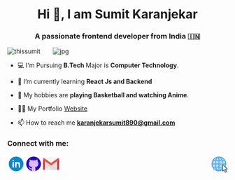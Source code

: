 <h1 align="center">Hi 👋, I am Sumit Karanjekar</h1>
<h3 align="center">A passionate frontend developer from India 🇮🇳</h3>

<img align="right" alt="jpg" width="400px" src="https://i.pinimg.com/originals/e3/70/27/e370275244a960ea563490fc6078a859.gif" />
<p align="left"> <img src="https://komarev.com/ghpvc/?username=thissumit&label=Profile%20views&color=0e75b6&style=flat" alt="thissumit" /> </p>

  
- 💻 I'm Pursuing **B.Tech** Major is **Computer Technology**.

- 🌱 I’m currently learning **React Js and Backend**
   
- 🤔 My hobbies are **playing Basketball and watching Anime**.

- 👨‍💻 My Portfolio [Website](https://thissumit.github.io/this_Sumitgithub.io/)

- 📫 How to reach me **karanjekarsumit890@gmail.com**

<h3 align="left">Connect with me:</h3>
<p >
<a href="https://www.linkedin.com/in/sumit-karanjekar-119328214/">
  <img align="left" src="public/linkedin.gif" alt="https://www.linkedin.com/in/sumit-karanjekar-119328214/" width="40" />
</a>
<a href="https://github.com/thisSumit" >
  <img align="left" src="public/github.gif" alt="https://github.com/thisSumit" width="40" />
</a>
<a href="mailto:karanjekarsumit890@gmail.com" >
  <img align="left" src="public/gmail.gif" alt="https://github.com/thisSumit" width="40" />
</a>
<a href="https://thissumit.github.io/this_Sumitgithub.io/" >
  <img align="right" src="public/website.gif" alt="https://github.com/thisSumit" width="40" />
</a>
</p>



